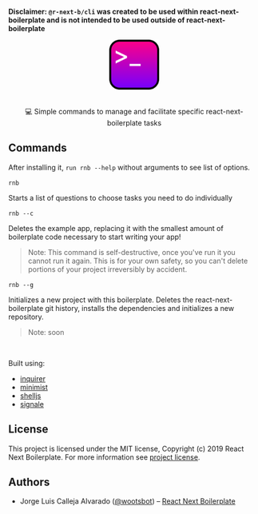 **Disclaimer: `@r-next-b/cli` was created to be used within react-next-boilerplate and is not intended to be used outside of react-next-boilerplate**

<p align="center">
  <a href="https://github.com/react-next-boilerplate/RNB-CLI">
    <img alt="@r-next-b/cli" src="docs/images/logo.png" width="100" />
  </a>
</p>

<br />

<div align="center">💻 Simple commands to manage and facilitate specific react-next-boilerplate tasks</div>

## Commands

After installing it, `run rnb --help` without arguments to see list of options.

```shell
rnb
```

Starts a list of questions to choose tasks you need to do individually

```shell
rnb --c
```

Deletes the example app, replacing it with the smallest amount of boilerplate code necessary to start writing your app!

> Note: This command is self-destructive, once you've run it you cannot run it again. This is for your own safety, so you can't delete portions of your project irreversibly by accident.

```shell
rnb --g
```

Initializes a new project with this boilerplate. Deletes the react-next-boilerplate git history, installs the dependencies and initializes a new repository.

> Note: soon

<br />

Built using:

- [inquirer](https://github.com/SBoudrias/Inquirer.js/)
- [minimist](https://github.com/substack/minimist)
- [shelljs](https://github.com/shelljs/shelljs)
- [signale](https://github.com/klaussinani/signale)

## License

This project is licensed under the MIT license, Copyright (c) 2019 React Next Boilerplate. For more information see [project license](./LICENSE).

## Authors

- Jorge Luis Calleja Alvarado ([@wootsbot](https://twitter.com/wootsbot)) – [React Next Boilerplate](https://www.reactnextboilerplate.com/)
